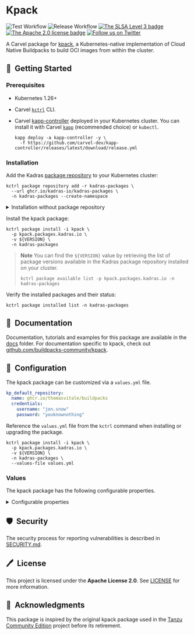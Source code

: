 # Kpack

![Test Workflow](https://github.com/kadras-io/package-for-kpack/actions/workflows/test.yml/badge.svg)
![Release Workflow](https://github.com/kadras-io/package-for-kpack/actions/workflows/release.yml/badge.svg)
[![The SLSA Level 3 badge](https://slsa.dev/images/gh-badge-level3.svg)](https://slsa.dev/spec/v1.0/levels)
[![The Apache 2.0 license badge](https://img.shields.io/badge/License-Apache_2.0-blue.svg)](https://opensource.org/licenses/Apache-2.0)
[![Follow us on Twitter](https://img.shields.io/static/v1?label=Twitter&message=Follow&color=1DA1F2)](https://twitter.com/kadrasIO)

A Carvel package for [kpack](https://github.com/buildpacks-community/kpack), a Kubernetes-native implementation of Cloud Native Buildpacks to build OCI images from within the cluster.

## 🚀&nbsp; Getting Started

### Prerequisites

* Kubernetes 1.26+
* Carvel [`kctrl`](https://carvel.dev/kapp-controller/docs/latest/install/#installing-kapp-controller-cli-kctrl) CLI.
* Carvel [kapp-controller](https://carvel.dev/kapp-controller) deployed in your Kubernetes cluster. You can install it with Carvel [`kapp`](https://carvel.dev/kapp/docs/latest/install) (recommended choice) or `kubectl`.

  ```shell
  kapp deploy -a kapp-controller -y \
    -f https://github.com/carvel-dev/kapp-controller/releases/latest/download/release.yml
  ```

### Installation

Add the Kadras [package repository](https://github.com/kadras-io/kadras-packages) to your Kubernetes cluster:

  ```shell
  kctrl package repository add -r kadras-packages \
    --url ghcr.io/kadras-io/kadras-packages \
    -n kadras-packages --create-namespace
  ```

<details><summary>Installation without package repository</summary>
The recommended way of installing the kpack package is via the Kadras <a href="https://github.com/kadras-io/kadras-packages">package repository</a>. If you prefer not using the repository, you can add the package definition directly using <a href="https://carvel.dev/kapp/docs/latest/install"><code>kapp</code></a> or <code>kubectl</code>.

  ```shell
  kubectl create namespace kadras-packages
  kapp deploy -a kpack-package -n kadras-packages -y \
    -f https://github.com/kadras-io/package-for-kpack/releases/latest/download/metadata.yml \
    -f https://github.com/kadras-io/package-for-kpack/releases/latest/download/package.yml
  ```
</details>

Install the kpack package:

  ```shell
  kctrl package install -i kpack \
    -p kpack.packages.kadras.io \
    -v ${VERSION} \
    -n kadras-packages
  ```

> **Note**
> You can find the `${VERSION}` value by retrieving the list of package versions available in the Kadras package repository installed on your cluster.
> 
>   ```shell
>   kctrl package available list -p kpack.packages.kadras.io -n kadras-packages
>   ```

Verify the installed packages and their status:

  ```shell
  kctrl package installed list -n kadras-packages
  ```

## 📙&nbsp; Documentation

Documentation, tutorials and examples for this package are available in the [docs](docs) folder.
For documentation specific to kpack, check out [github.com/buildpacks-community/kpack](https://github.com/buildpacks-community/kpack).

## 🎯&nbsp; Configuration

The kpack package can be customized via a `values.yml` file.

  ```yaml
  kp_default_repository:
    name: ghcr.io/thomasvitale/buildpacks
    credentials:
      username: "jon.snow"
      password: "youknownothing"
  ```

Reference the `values.yml` file from the `kctrl` command when installing or upgrading the package.

  ```shell
  kctrl package install -i kpack \
    -p kpack.packages.kadras.io \
    -v ${VERSION} \
    -n kadras-packages \
    --values-file values.yml
  ```

### Values

The kpack package has the following configurable properties.

<details><summary>Configurable properties</summary>

| Config | Default | Description |
|-------|-------------------|-------------|
| `ca_cert_data` | `""` | PEM-encoded certificate data that kpack controller will use to trust TLS connections based on a custom CA with a container registry. Note: This will not be injected into builds, you need to use the cert injection webhook with the `kpack.io/build` label value. |

Settings for the default container repository used by kpack.

| Config | Default | Description |
|-------|-------------------|-------------|
| `kp_default_repository.name` | `""` | The default repository to use for builder images and dependencies. For example, GitHub Container Registry: `ghcr.io/my-org/buildpacks`; GCR: `gcr.io/my-project/buildpacks`; Harbor: `myharbor.io/my-project/buildpacks`, Dockerhub: `docker.io/my-username/buildpacks`.|
| `kp_default_repository.credentials.username` | `""` | Username to access the default container repository. Note: Use `_json_key` for GCR. |
| `kp_default_repository.credentials.password` | `""` | Token to access the default container repository. Note: Use contents of service account key json for GCR. |
| `kp_default_repository.secret.name` | `""` | The name of the Secret holding the credentials to access the default container repository. |
| `kp_default_repository.secret.namespace` | `""` | The namespace of the Secret holding the credentials to access the default container repository. |
| `kp_default_repository.secret.create_export` | `false` | Whether to create a SecretExport resource to export the Secret from the source namespace to the kpack namespace. Not needed when installing kpack as part of the Kadras Enginnering Platform. |
| `kp_default_repository.aws_iam_role_arn` | `""` | IAM credentials to access the default container repository if the registry is on AWS. |

Setting for the kpack controller.

| Config | Default | Description |
|-------|-------------------|-------------|
| `controller.resources.requests.memory` | `"1Gi"` | Memory requests configuration for the kpack-controller Deployment. In a resource-constrained environment, you can lower this up to `100Mi`. |
| `controller.resources.limits.memory` | `"1Gi"` | Memory limits configuration for the kpack-controller Deployment. In a resource-constrained environment, you can lower this up to `500Mi`. |
| `config.injected_sidecar_support` | `false` | Enable support for injected sidecars. |

Settings for the corporate proxy.

| Config | Default | Description |
|-------|-------------------|-------------|
| `proxy.http_proxy` | `""` | The HTTP proxy to use for network traffic. |
| `proxy.https_proxy` | `""` | The HTTPS proxy to use for network traffic. |
| `proxy.no_proxy` | `""` | A comma-separated list of hostnames, IP addresses, or IP ranges in CIDR format that should not use a proxy (e.g. Kubernetes API address). |

</details>

## 🛡️&nbsp; Security

The security process for reporting vulnerabilities is described in [SECURITY.md](SECURITY.md).

## 🖊️&nbsp; License

This project is licensed under the **Apache License 2.0**. See [LICENSE](LICENSE) for more information.

## 🙏&nbsp; Acknowledgments

This package is inspired by the original kpack package used in the [Tanzu Community Edition](https://github.com/vmware-tanzu/community-edition) project before its retirement.
